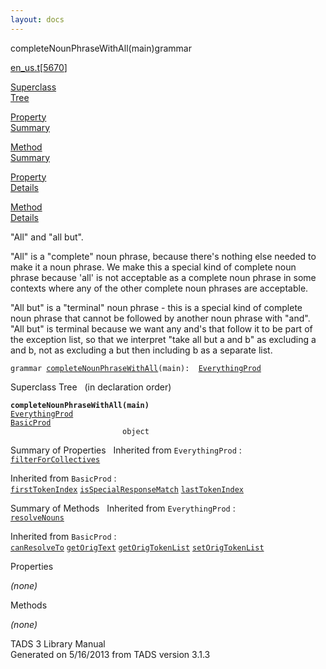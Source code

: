 ```yaml
---
layout: docs
---
```

<span class="title">completeNounPhraseWithAll(main)</span><span class="type">grammar</span>

[en_us.t](../file/en_us.t.html)\[[5670](../source/en_us.t.html#5670)\]

[Superclass  
Tree](#_SuperClassTree_)

[Property  
Summary](#_PropSummary_)

[Method  
Summary](#_MethodSummary_)

[Property  
Details](#_Properties_)

[Method  
Details](#_Methods_)



"All" and "all but".

"All" is a "complete" noun phrase, because there's nothing else needed
to make it a noun phrase. We make this a special kind of complete noun
phrase because 'all' is not acceptable as a complete noun phrase in some
contexts where any of the other complete noun phrases are acceptable.

"All but" is a "terminal" noun phrase - this is a special kind of
complete noun phrase that cannot be followed by another noun phrase with
"and". "All but" is terminal because we want any and's that follow it to
be part of the exception list, so that we interpret "take all but a and
b" as excluding a and b, not as excluding a but then including b as a
separate list.

`grammar `<span class="gramalt">[`completeNounPhraseWithAll`](../object/completeNounPhraseWithAll.html)`(main)`</span>` :   `[`EverythingProd`](../object/EverythingProd.html)



<span id="_SuperClassTree_"></span>



<span class="hdln">Superclass Tree</span>   (in declaration order)



**`completeNounPhraseWithAll(main)`**  
[`EverythingProd`](../object/EverythingProd.html)  
[`BasicProd`](../object/BasicProd.html)  
`                         object`  
<span id="_PropSummary_"></span>



<span class="hdln">Summary of Properties</span>  
Inherited from `EverythingProd` :  
[`filterForCollectives`](../object/EverythingProd.html#filterForCollectives)

Inherited from `BasicProd` :  
[`firstTokenIndex`](../object/BasicProd.html#firstTokenIndex) [`isSpecialResponseMatch`](../object/BasicProd.html#isSpecialResponseMatch) [`lastTokenIndex`](../object/BasicProd.html#lastTokenIndex)

<span id="_MethodSummary_"></span>



<span class="hdln">Summary of Methods</span>  
Inherited from `EverythingProd` :  
[`resolveNouns`](../object/EverythingProd.html#resolveNouns)

Inherited from `BasicProd` :  
[`canResolveTo`](../object/BasicProd.html#canResolveTo) [`getOrigText`](../object/BasicProd.html#getOrigText) [`getOrigTokenList`](../object/BasicProd.html#getOrigTokenList) [`setOrigTokenList`](../object/BasicProd.html#setOrigTokenList)

<span id="_Properties_"></span>



<span class="hdln">Properties</span>  



*(none)* <span id="_Methods_"></span>



<span class="hdln">Methods</span>  



*(none)*



TADS 3 Library Manual  
Generated on 5/16/2013 from TADS version 3.1.3


